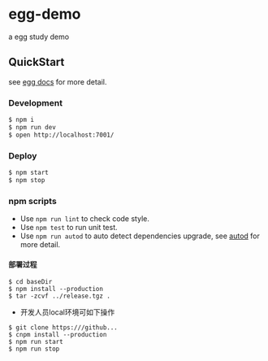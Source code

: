 # egg-demo

a egg study demo

## QuickStart

<!-- add docs here for user -->

see [egg docs][egg] for more detail.

### Development

```bash
$ npm i
$ npm run dev
$ open http://localhost:7001/
```

### Deploy

```bash
$ npm start
$ npm stop
```

### npm scripts

- Use `npm run lint` to check code style.
- Use `npm test` to run unit test.
- Use `npm run autod` to auto detect dependencies upgrade, see [autod](https://www.npmjs.com/package/autod) for more detail.


[egg]: https://eggjs.org

#### 部署过程

```
$ cd baseDir
$ npm install --production
$ tar -zcvf ../release.tgz .

```

- 开发人员local环境可如下操作
```
$ git clone https:///github...
$ cnpm install --production
$ npm run start
$ npm run stop
```